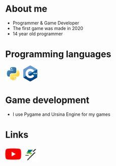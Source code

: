 # About me

-  Programmer & Game Developer
- The first game was made in 2020
- 14 year old programmer
  <!-- For my first games I used Pocket Code --!>
 # Programming languages
 <img width="50" height="50" src="assets/python.png"></a>
 <img width="50" height="50" src="assets/cpp.png"></a>

# Game development

- I use Pygame and Ursina Engine for my games

# Links
  <a href="https://www.youtube.com/channel/UCCfBNDkqZtc5FaKBoq5g1eQ"><img width="50" height="50" src="assets/youtube.png"></a>
  <a href="https://gamejolt.com/@koirlex"><img width="50" height="50" src="assets/gamejolt.png"></a>

